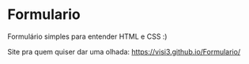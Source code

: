 # Formulario
Formulário simples para entender HTML e CSS :)


Site pra quem quiser dar uma olhada: https://visi3.github.io/Formulario/
